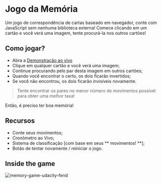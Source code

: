 # Jogo da Memória
Um jogo de correspondência de cartas baseado em navegador, conte com JavaScript sem nenhuma biblioteca externa! 
Comece clicando em um cartão e você verá uma imagem, tente procurá-la nos outros cartões!

## Como jogar?
- Abra a [Demonstração ao vivo](https://isaccanedo.github.io/javascript-jogo-da-memoria/)
- Clique em qualquer cartão e você verá uma imagem;
- Continue procurando pelo par desta imagem em outros cartões;
- Quando você encontrar o certo, os dois ficarão invertidos;
- Se você não encontrou, os dois ficarão invisíveis novamente.

> Tente encontrar os pares no menor número de movimentos possível para obter uma melhor taxa!

Então, é preciso ter boa memória!

## Recursos
- Conte seus movimentos;
- Cronômetro ao Vivo;
- Sistema de classificação [com base em seus ** movimentos! **];
- Botão de tentar novamente / reiniciar o jogo.

## Inside the game
![memory-game-udacity-fend](https://user-images.githubusercontent.com/16986422/39929094-6f7cd7d4-5537-11e8-9ff8-4d0746535353.PNG)
